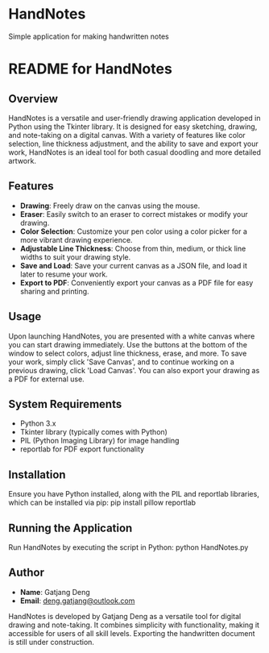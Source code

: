 # HandNotes
Simple application for making handwritten notes

# README for HandNotes

## Overview
HandNotes is a versatile and user-friendly drawing application developed in Python using the Tkinter library. It is designed for easy sketching, drawing, and note-taking on a digital canvas. With a variety of features like color selection, line thickness adjustment, and the ability to save and export your work, HandNotes is an ideal tool for both casual doodling and more detailed artwork.

## Features
- **Drawing**: Freely draw on the canvas using the mouse.
- **Eraser**: Easily switch to an eraser to correct mistakes or modify your drawing.
- **Color Selection**: Customize your pen color using a color picker for a more vibrant drawing experience.
- **Adjustable Line Thickness**: Choose from thin, medium, or thick line widths to suit your drawing style.
- **Save and Load**: Save your current canvas as a JSON file, and load it later to resume your work.
- **Export to PDF**: Conveniently export your canvas as a PDF file for easy sharing and printing.

## Usage
Upon launching HandNotes, you are presented with a white canvas where you can start drawing immediately. Use the buttons at the bottom of the window to select colors, adjust line thickness, erase, and more. To save your work, simply click 'Save Canvas', and to continue working on a previous drawing, click 'Load Canvas'. You can also export your drawing as a PDF for external use.

## System Requirements
- Python 3.x
- Tkinter library (typically comes with Python)
- PIL (Python Imaging Library) for image handling
- reportlab for PDF export functionality

## Installation
Ensure you have Python installed, along with the PIL and reportlab libraries, which can be installed via pip: pip install pillow reportlab

## Running the Application
Run HandNotes by executing the script in Python: python HandNotes.py


## Author
- **Name**: Gatjang Deng
- **Email**: deng.gatjang@outlook.com

HandNotes is developed by Gatjang Deng as a versatile tool for digital drawing and note-taking.
It combines simplicity with functionality, making it accessible for users of all skill levels.
Exporting the handwritten document is still under construction.

